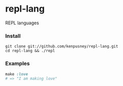 repl-lang
=========

REPL languages

### Install

```shell
git clone git://github.com/kenpusney/repl-lang.git
cd repl-lang && ./repl
```

### Examples

```ruby
make :love
# => "I am making love"
```